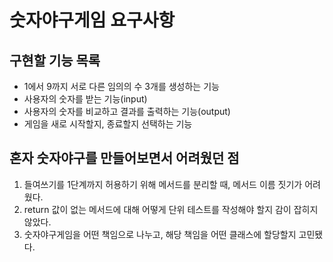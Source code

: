 # 숫자야구게임 요구사항

## 구현할 기능 목록

- 1에서 9까지 서로 다른 임의의 수 3개를 생성하는 기능
- 사용자의 숫자를 받는 기능(input)
- 사용자의 숫자를 비교하고 결과를 출력하는 기능(output)
- 게임을 새로 시작할지, 종료할지 선택하는 기능

## 혼자 숫자야구를 만들어보면서 어려웠던 점

1. 들여쓰기를 1단계까지 허용하기 위해 메서드를 분리할 때, 메서드 이름 짓기가 어려웠다.
2. return 값이 없는 메서드에 대해 어떻게 단위 테스트를 작성해야 할지 감이 잡히지 않았다.
3. 숫자야구게임을 어떤 책임으로 나누고, 해당 책임을 어떤 클래스에 할당할지 고민됐다.